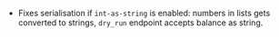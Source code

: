 * Fixes serialisation if `int-as-string` is enabled: numbers in lists gets
  converted to strings, `dry_run` endpoint accepts balance as string.
